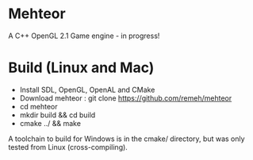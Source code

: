 Mehteor
=======

A C++ OpenGL 2.1 Game engine - in progress!

Build (Linux and Mac)
=======

- Install SDL, OpenGL, OpenAL and CMake
- Download mehteor : git clone https://github.com/remeh/mehteor
- cd mehteor
- mkdir build && cd build
- cmake ../ && make

A toolchain to build for Windows is in the cmake/ directory, but was only tested from Linux (cross-compiling).

